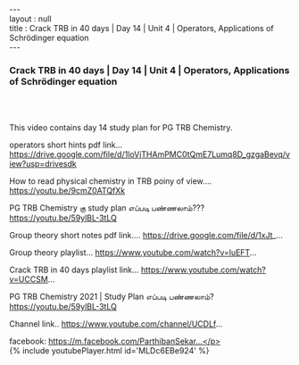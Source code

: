---<br>layout : null<br>title : Crack TRB in 40 days | Day 14 | Unit 4 | Operators, Applications of Schrödinger equation<br>---<br><h3>Crack TRB in 40 days | Day 14 | Unit 4 | Operators, Applications of Schrödinger equation</h3><br><br><p>This video contains day 14 study plan for PG TRB Chemistry. 

operators short hints pdf link...
https://drive.google.com/file/d/1loVjTHAmPMC0tQmE7Lumq8D_gzgaBevq/view?usp=drivesdk


How to read physical chemistry in TRB poiny of view....
https://youtu.be/9cmZ0ATQfXk

PG TRB Chemistry கு study plan எப்படி பண்ணலாம்??? 
https://youtu.be/59ylBL-3tLQ

Group theory short notes pdf link....
https://drive.google.com/file/d/1xJt_...

Group theory playlist...
https://www.youtube.com/watch?v=luEFT...

Crack TRB in 40 days playlist link...
https://www.youtube.com/watch?v=UCCSM...

PG TRB Chemistry 2021 | Study Plan எப்படி பண்ணலாம்?
https://youtu.be/59ylBL-3tLQ

Channel link..
https://www.youtube.com/channel/UCDLf...

facebook: https://m.facebook.com/ParthibanSekar...</p><br>{% include youtubePlayer.html id='MLDc6EBe924' %}<br>